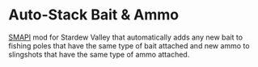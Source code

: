 # Auto-Stack Bait & Ammo

[SMAPI](https://smapi.io/) mod for Stardew Valley that automatically adds any new bait to fishing poles that have the same type of bait attached and new ammo to slingshots that have the same type of ammo attached.